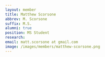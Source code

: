 ```yaml
---
layout: member
title: Matthew Scorsone
abbrev: M. Scorsone
suffix: M.S.
alumni: true
position: MS Student
research:
email: matt.scorsone at gmail.com
image: /images/members/matthew-scorsone.png
---
```

